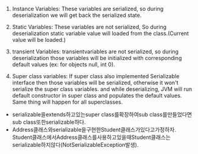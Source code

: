1. Instance Variables: These variables are serialized, so during deserialization we will get back the serialized state.

2. Static Variables: These variables are not serialized, So during deserialization static variable value will loaded from the class.\(Current value will be loaded.\)

3. transient Variables: transientvariables are not serialized, so during deserialization those variables will be initialized with corresponding default values \(ex: for objects null, int 0\).

4. Super class variables: If super class also implemented Serializable interface then those variables will be serialized, otherwise it won't serialize the super class variables. and while deserializing, JVM will run default constructor in super class and populates the default values. Same thing will happen for all superclasses.

* serializable을extends하고있는super class를확장하여sub class를만들었다면sub class또한serializable하다.
* Address클래스와serializable을구현한Student클래스가있다고가정하자. Student클래스에서Address클래스를사용하고있을때Student클래스는serializable하지않다\(NotSerializableException발생\).
